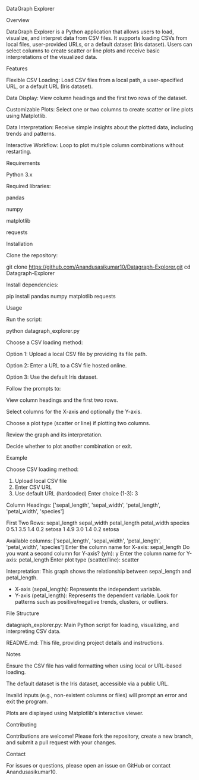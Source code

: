 DataGraph Explorer

Overview

DataGraph Explorer is a Python application that allows users to load, visualize, and interpret data from CSV files. It supports loading CSVs from local files, user-provided URLs, or a default dataset (Iris dataset). Users can select columns to create scatter or line plots and receive basic interpretations of the visualized data.

Features





Flexible CSV Loading: Load CSV files from a local path, a user-specified URL, or a default URL (Iris dataset).



Data Display: View column headings and the first two rows of the dataset.



Customizable Plots: Select one or two columns to create scatter or line plots using Matplotlib.



Data Interpretation: Receive simple insights about the plotted data, including trends and patterns.



Interactive Workflow: Loop to plot multiple column combinations without restarting.

Requirements





Python 3.x



Required libraries:





pandas



numpy



matplotlib



requests

Installation





Clone the repository:

git clone https://github.com/Anandusasikumar10/Datagraph-Explorer.git
cd Datagraph-Explorer



Install dependencies:

pip install pandas numpy matplotlib requests

Usage





Run the script:

python datagraph_explorer.py



Choose a CSV loading method:





Option 1: Upload a local CSV file by providing its file path.



Option 2: Enter a URL to a CSV file hosted online.



Option 3: Use the default Iris dataset.



Follow the prompts to:





View column headings and the first two rows.



Select columns for the X-axis and optionally the Y-axis.



Choose a plot type (scatter or line) if plotting two columns.



Review the graph and its interpretation.



Decide whether to plot another combination or exit.

Example

Choose CSV loading method:
1. Upload local CSV file
2. Enter CSV URL
3. Use default URL (hardcoded)
Enter choice (1-3): 3

Column Headings:
['sepal_length', 'sepal_width', 'petal_length', 'petal_width', 'species']

First Two Rows:
   sepal_length  sepal_width  petal_length  petal_width species
0          5.1          3.5           1.4          0.2  setosa
1          4.9          3.0           1.4          0.2  setosa

Available columns: ['sepal_length', 'sepal_width', 'petal_length', 'petal_width', 'species']
Enter the column name for X-axis: sepal_length
Do you want a second column for Y-axis? (y/n): y
Enter the column name for Y-axis: petal_length
Enter plot type (scatter/line): scatter

Interpretation: This graph shows the relationship between sepal_length and petal_length.
- X-axis (sepal_length): Represents the independent variable.
- Y-axis (petal_length): Represents the dependent variable.
Look for patterns such as positive/negative trends, clusters, or outliers.

File Structure





datagraph_explorer.py: Main Python script for loading, visualizing, and interpreting CSV data.



README.md: This file, providing project details and instructions.

Notes





Ensure the CSV file has valid formatting when using local or URL-based loading.



The default dataset is the Iris dataset, accessible via a public URL.



Invalid inputs (e.g., non-existent columns or files) will prompt an error and exit the program.



Plots are displayed using Matplotlib's interactive viewer.

Contributing

Contributions are welcome! Please fork the repository, create a new branch, and submit a pull request with your changes.


Contact

For issues or questions, please open an issue on GitHub or contact Anandusasikumar10.